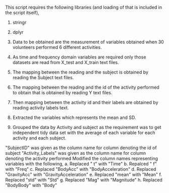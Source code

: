 This script requires the following libraries (and loading of that is included in the script itself),
1. stringr
2. dplyr

1. Data to be obtained are the measurement of variables obtained when 30 volunteers performed 6 different activities.
2. As time and frequency domain variables are required only those datasets are read from X_test and X_train text files.
3. The mapping between the reading and the subject is obtained by reading the Subject text files.
4. The mapping between the reading and the id of the activity performed to obtain that is obtained by reading Y text files.
5. Then mapping between the activity id and their labels are obtained by reading activity labels text.
6. Extracted the variables which represents the mean and SD.
7. Grouped the data by Activity and subject as the requirement was to get  independent tidy data set with the average of each variable for each activity and each subject.

"SubjectID" was given as the column name for column denoting the id of subject
"Activity_Labels" was given as the column name for column denoting the activity performed
Modified the column names representing variables with the following,
a. Replaced " t" with "Time"
b. Repalced " f" with "Freq"
c. Replaced "BodyAcc" with "BodyAcceleration"
d. Replaced "GravityAcc" with "GravityAcceleration"
e. Replaced "mean" with "Mean"
f.  Replaced "std" with "Std"
g. Replaced "Mag" with "Magnitude"
h. Replaced "BodyBody" with "Body"